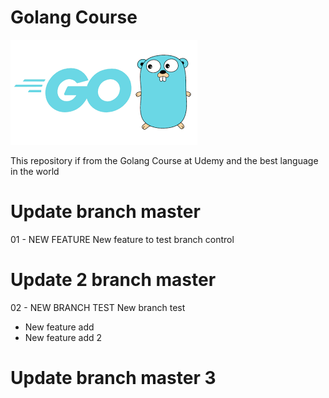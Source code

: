 # Golang Course

![Golang is the future](golang.png)

This repository if from the Golang Course at Udemy
and the best language in the world

# Update branch master

01 - NEW FEATURE
New feature to test branch control

# Update 2 branch master

02 - NEW BRANCH TEST
New branch test
- New feature add
- New feature add 2

# Update branch master 3


